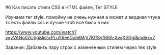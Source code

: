 #6 Как писать стили CSS в HTML файле, Тег STYLE

Изучаем тег style, помойму не очень нужная а может и вердная чтука тк есть файлы css и лучше чтоб всё было в  них 

https://www.youtube.com/watch?v=yVANo07ciVg&list=PLuY6eeDuleIMjV7Kff8yf8RA-XwjXVGgl&index=7

Задание: Дабавить пару строк с изменённым стилем через тек style